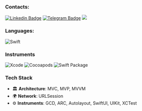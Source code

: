 ### Contacts:

[![Linkedin Badge](https://img.shields.io/badge/-Dmitry_Sechkarenko-blue?style=plastic&logo=Linkedin&logoColor=white&link=https://www.linkedin.com/in/vanamah/)](https://www.linkedin.com/in/sechkarenkodd/)
[![Telegram Badge](https://img.shields.io/badge/-Telegram-383838?style=plastic&logo=telegram&logoColor=A084CA)](https://t.me/sechkarenkoDD)
<a href="mailto:sechkarenko.dd@icloud.com"><img src="https://img.shields.io/badge/-sechkarenko.dd@icloud.com-D14836?style=flat&logo=Gmail&logoColor=white"/></a>

### Languages:
![Swift](https://img.shields.io/badge/-Swift-000?&logo=Swift)

### Instruments
![Xcode](https://img.shields.io/badge/-Xcode-05122A?style=flat&logo=Xcode&logoColor=448EE2)
![Cocoapods](https://img.shields.io/badge/-CocoaPods-05122A?style=flat&logo=CocoaPods&logoColor=E64225)
![Swift Package](https://img.shields.io/badge/-Swift Package-05122A?style=flat&logo=HackTheBox&logoColor=FFFFFF)

### Tech Stack
- 🏛 **Architecture**: MVC, MVP, MVVM
- 🌍 **Network**: URLSession
- ⚙ **Instruments**: GCD, ARC, Autolayout, SwiftUI, UIKit, XCTest
